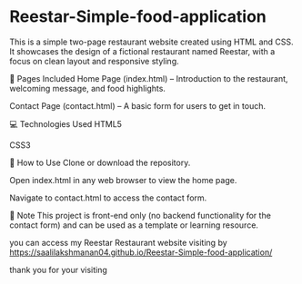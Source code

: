 # Reestar-Simple-food-application
This is a simple two-page restaurant website created using HTML and CSS. It showcases the design of a fictional restaurant named Reestar, with a focus on clean layout and responsive styling.

🔗 Pages Included Home Page (index.html) – Introduction to the restaurant, welcoming message, and food highlights.

Contact Page (contact.html) – A basic form for users to get in touch.

💻 Technologies Used HTML5

CSS3

🚀 How to Use Clone or download the repository.

Open index.html in any web browser to view the home page.

Navigate to contact.html to access the contact form.

📌 Note This project is front-end only (no backend functionality for the contact form) and can be used as a template or learning resource.

you can access my Reestar Restaurant website visiting by https://saalilakshmanan04.github.io/Reestar-Simple-food-application/

thank you for your visiting
